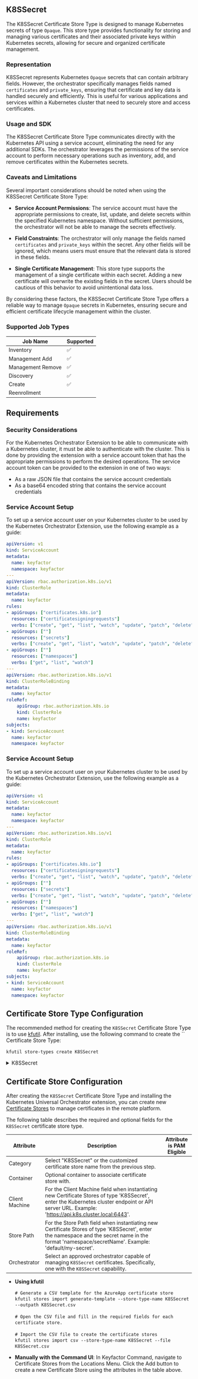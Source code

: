 ## K8SSecret

The K8SSecret Certificate Store Type is designed to manage Kubernetes secrets of type `Opaque`. This store type provides functionality for storing and managing various certificates and their associated private keys within Kubernetes secrets, allowing for secure and organized certificate management.

### Representation

K8SSecret represents Kubernetes `Opaque` secrets that can contain arbitrary fields. However, the orchestrator specifically manages fields named `certificates` and `private_keys`, ensuring that certificate and key data is handled securely and efficiently. This is useful for various applications and services within a Kubernetes cluster that need to securely store and access certificates.

### Usage and SDK

The K8SSecret Certificate Store Type communicates directly with the Kubernetes API using a service account, eliminating the need for any additional SDKs. The orchestrator leverages the permissions of the service account to perform necessary operations such as inventory, add, and remove certificates within the Kubernetes secrets.

### Caveats and Limitations

Several important considerations should be noted when using the K8SSecret Certificate Store Type:

- **Service Account Permissions**: The service account must have the appropriate permissions to create, list, update, and delete secrets within the specified Kubernetes namespace. Without sufficient permissions, the orchestrator will not be able to manage the secrets effectively.

- **Field Constraints**: The orchestrator will only manage the fields named `certificates` and `private_keys` within the secret. Any other fields will be ignored, which means users must ensure that the relevant data is stored in these fields.

- **Single Certificate Management**: This store type supports the management of a single certificate within each secret. Adding a new certificate will overwrite the existing fields in the secret. Users should be cautious of this behavior to avoid unintentional data loss.

By considering these factors, the K8SSecret Certificate Store Type offers a reliable way to manage `Opaque` secrets in Kubernetes, ensuring secure and efficient certificate lifecycle management within the cluster.



### Supported Job Types

| Job Name | Supported |
| -------- | --------- |
| Inventory | ✅ |
| Management Add | ✅ |
| Management Remove | ✅ |
| Discovery | ✅ |
| Create | ✅ |
| Reenrollment |  |

## Requirements

### Security Considerations
For the Kubernetes Orchestrator Extension to be able to communicate with a Kubernetes cluster, it must
be able to authenticate with the cluster.  This is done by providing the extension with a service account
token that has the appropriate permissions to perform the desired operations. The service account token
can be provided to the extension in one of two ways:
- As a raw JSON file that contains the service account credentials
- As a base64 encoded string that contains the service account credentials

### Service Account Setup
To set up a service account user on your Kubernetes cluster to be used by the Kubernetes Orchestrator Extension, use the following example as a guide:
```yaml
apiVersion: v1
kind: ServiceAccount
metadata:
  name: keyfactor
  namespace: keyfactor
---
apiVersion: rbac.authorization.k8s.io/v1
kind: ClusterRole
metadata:
  name: keyfactor
rules:
- apiGroups: ["certificates.k8s.io"]
  resources: ["certificatesigningrequests"]
  verbs: ["create", "get", "list", "watch", "update", "patch", "delete"]
- apiGroups: [""]
  resources: ["secrets"]
  verbs: ["create", "get", "list", "watch", "update", "patch", "delete"]
- apiGroups: [""]
  resources: ["namespaces"]
  verbs: ["get", "list", "watch"]
---
apiVersion: rbac.authorization.k8s.io/v1
kind: ClusterRoleBinding
metadata:
  name: keyfactor
roleRef:
    apiGroup: rbac.authorization.k8s.io
    kind: ClusterRole
    name: keyfactor
subjects:
- kind: ServiceAccount
  name: keyfactor
  namespace: keyfactor
```

### Service Account Setup
To set up a service account user on your Kubernetes cluster to be used by the Kubernetes Orchestrator Extension, use the following example as a guide:
```yaml
apiVersion: v1
kind: ServiceAccount
metadata:
  name: keyfactor
  namespace: keyfactor
---
apiVersion: rbac.authorization.k8s.io/v1
kind: ClusterRole
metadata:
  name: keyfactor
rules:
- apiGroups: ["certificates.k8s.io"]
  resources: ["certificatesigningrequests"]
  verbs: ["create", "get", "list", "watch", "update", "patch", "delete"]
- apiGroups: [""]
  resources: ["secrets"]
  verbs: ["create", "get", "list", "watch", "update", "patch", "delete"]
- apiGroups: [""]
  resources: ["namespaces"]
  verbs: ["get", "list", "watch"]
---
apiVersion: rbac.authorization.k8s.io/v1
kind: ClusterRoleBinding
metadata:
  name: keyfactor
roleRef:
    apiGroup: rbac.authorization.k8s.io
    kind: ClusterRole
    name: keyfactor
subjects:
- kind: ServiceAccount
  name: keyfactor
  namespace: keyfactor
```



## Certificate Store Type Configuration

The recommended method for creating the `K8SSecret` Certificate Store Type is to use [kfutil](https://github.com/Keyfactor/kfutil). After installing, use the following command to create the `` Certificate Store Type:

```shell
kfutil store-types create K8SSecret
```

<details><summary>K8SSecret</summary>

Create a store type called `K8SSecret` with the attributes in the tables below:

### Basic Tab
| Attribute | Value | Description |
| --------- | ----- | ----- |
| Name | K8SSecret | Display name for the store type (may be customized) |
| Short Name | K8SSecret | Short display name for the store type |
| Capability | K8SSecret | Store type name orchestrator will register with. Check the box to allow entry of value |
| Supported Job Types (check the box for each) | Add, Discovery, Remove | Job types the extension supports |
| Supports Add | ✅ | Check the box. Indicates that the Store Type supports Management Add |
| Supports Remove | ✅ | Check the box. Indicates that the Store Type supports Management Remove |
| Supports Discovery | ✅ | Check the box. Indicates that the Store Type supports Discovery |
| Supports Reenrollment |  |  Indicates that the Store Type supports Reenrollment |
| Supports Create | ✅ | Check the box. Indicates that the Store Type supports store creation |
| Needs Server | ✅ | Determines if a target server name is required when creating store |
| Blueprint Allowed |  | Determines if store type may be included in an Orchestrator blueprint |
| Uses PowerShell |  | Determines if underlying implementation is PowerShell |
| Requires Store Password |  | Determines if a store password is required when configuring an individual store. |
| Supports Entry Password |  | Determines if an individual entry within a store can have a password. |

The Basic tab should look like this:

![K8SSecret Basic Tab](../docsource/images/K8SSecret-basic-store-type-dialog.png)

### Advanced Tab
| Attribute | Value | Description |
| --------- | ----- | ----- |
| Supports Custom Alias | Forbidden | Determines if an individual entry within a store can have a custom Alias. |
| Private Key Handling | Optional | This determines if Keyfactor can send the private key associated with a certificate to the store. Required because IIS certificates without private keys would be invalid. |
| PFX Password Style | Default | 'Default' - PFX password is randomly generated, 'Custom' - PFX password may be specified when the enrollment job is created (Requires the Allow Custom Password application setting to be enabled.) |

The Advanced tab should look like this:

![K8SSecret Advanced Tab](../docsource/images/K8SSecret-advanced-store-type-dialog.png)

### Custom Fields Tab
Custom fields operate at the certificate store level and are used to control how the orchestrator connects to the remote target server containing the certificate store to be managed. The following custom fields should be added to the store type:

| Name | Display Name | Type | Default Value/Options | Required | Description |
| ---- | ------------ | ---- | --------------------- | -------- | ----------- |


The Custom Fields tab should look like this:

![K8SSecret Custom Fields Tab](../docsource/images/K8SSecret-custom-fields-store-type-dialog.png)



</details>

## Certificate Store Configuration

After creating the `K8SSecret` Certificate Store Type and installing the Kubernetes Universal Orchestrator extension, you can create new [Certificate Stores](https://software.keyfactor.com/Core-OnPrem/Current/Content/ReferenceGuide/Certificate%20Stores.htm?Highlight=certificate%20store) to manage certificates in the remote platform.

The following table describes the required and optional fields for the `K8SSecret` certificate store type.

| Attribute | Description | Attribute is PAM Eligible |
| --------- | ----------- | ------------------------- |
| Category | Select "K8SSecret" or the customized certificate store name from the previous step. | |
| Container | Optional container to associate certificate store with. | |
| Client Machine | For the Client Machine field when instantiating new Certificate Stores of type 'K8SSecret', enter the Kubernetes cluster endpoint or API server URL. Example: 'https://api.k8s.cluster.local:6443'. | |
| Store Path | For the Store Path field when instantiating new Certificate Stores of type 'K8SSecret', enter the namespace and the secret name in the format 'namespace/secretName'. Example: 'default/my-secret'. | |
| Orchestrator | Select an approved orchestrator capable of managing `K8SSecret` certificates. Specifically, one with the `K8SSecret` capability. | |

* **Using kfutil**

    ```shell
    # Generate a CSV template for the AzureApp certificate store
    kfutil stores import generate-template --store-type-name K8SSecret --outpath K8SSecret.csv

    # Open the CSV file and fill in the required fields for each certificate store.

    # Import the CSV file to create the certificate stores
    kfutil stores import csv --store-type-name K8SSecret --file K8SSecret.csv
    ```

* **Manually with the Command UI**: In Keyfactor Command, navigate to Certificate Stores from the Locations Menu. Click the Add button to create a new Certificate Store using the attributes in the table above.